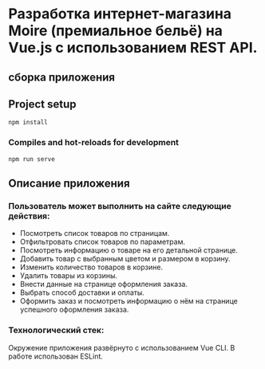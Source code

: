 # Разработка интернет-магазина Moire (премиальное бельё) на Vue.js с использованием REST API.

## сборка приложения

## Project setup
```
npm install
```
### Compiles and hot-reloads for development
```
npm run serve
```



## Описание приложения

### Пользователь может выполнить на сайте следующие действия:
- Посмотреть список товаров по страницам.
- Отфильтровать список товаров по параметрам.
- Посмотреть информацию о товаре на его детальной странице.
- Добавить товар с выбранным цветом и размером в корзину.
- Изменить количество товаров в корзине.
- Удалить товары из корзины.
- Внести данные на странице оформления заказа.
- Выбрать способ доставки и оплаты.
- Оформить заказ и посмотреть информацию о нём на странице успешного оформления заказа.

### Технологический стек:
Окружение приложения развёрнуто с использованием Vue CLI.
В работе использован ESLint.

